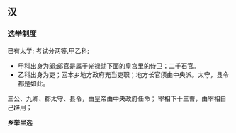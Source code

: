 


## 汉
### 选举制度

已有太学;
考试分两等,甲乙科;
- 甲科出身为郎;郎官是属于光禄勋下面的皇宫里的侍卫；二千石官。
- 乙科出身为吏；回本乡地方政府充当吏职；地方长官须由中央派。太守，县令都是如此。

三公、九卿、郡太守、县令，由皇帝由中央政府任命；
宰相下十三曹，由宰相自己辟用；


**乡举里选**



